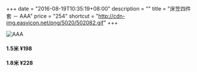 +++
date = "2016-08-19T10:35:19+08:00"
description = ""
title = "床笠四件套 － AAA"
price = "254"
shortcut = "http://cdn-img.easyicon.net/png/5020/502082.gif"
+++

![AAA](http://static4.jiaju.com/malljiaju/goods/b3/25/51cfdd81e9ecf04cb75b_b.jpg)

#### 1.5米  ¥198
#### 1.8米  ¥228

